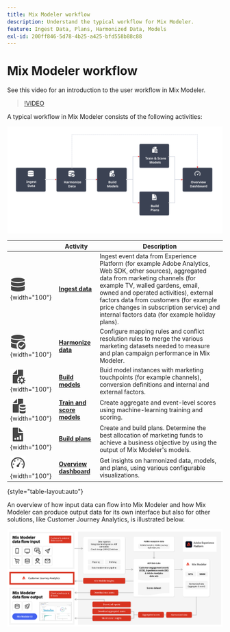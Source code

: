 ```yaml
---
title: Mix Modeler workflow
description: Understand the typical workflow for Mix Modeler.
feature: Ingest Data, Plans, Harmonized Data, Models
exl-id: 200ff846-5d78-4b25-a425-bfd558b88c88
---
```

# Mix Modeler workflow

See this video for an introduction to the user workflow in Mix Modeler.

>[!VIDEO](https://video.tv.adobe.com/v/3424854/?learn=on)


A typical workflow in Mix Modeler consists of the following activities:

![Alt text](/help/assets/ApplicationWorkflow.svg)

|  | Activity | Description |
|---|---|---|
| ![Data](/help/assets/icons/Data.svg){width="100"} | [**Ingest data**](../ingest-data/overview.md) | Ingest event data from Experience Platform (for example Adobe Analytics, Web SDK, other sources), aggregated data from marketing channels (for example TV, walled gardens, email, owned and operated activities), external factors data from customers (for example price changes in subscription service) and internal factors data (for example holiday plans). |
| ![DataCheck](/help/assets/icons/DataCheck.svg){width="100"} | [**Harmonize data**](../harmonize-data/overview.md) | Configure mapping rules and conflict resolution rules to merge the various marketing datasets needed to measure and plan campaign performance in Mix Modeler. |
|  ![FileConfig](/help/assets/icons/FileGear.svg){width="100"} | [**Build models**](../models/overview.md) | Buid model instances with marketing touchpoints (for example channels), conversion definitions and internal and external factors. |
| ![FileData](/help/assets/icons/FileData.svg){width="100"}  | [**Train and score models**](../models/overview.md) | Create aggregate and event-level scores using machine-learning training and scoring.  |
| ![FileChart](/help/assets/icons/FileChart.svg){width="100"} | [**Build plans**](../plans/overview.md) |  Create and build plans. Determine the best allocation of marketing funds to achieve a business objective by using the output of Mix Modeler's models. |
| ![Dashboard](/help/assets/icons/Dashboard.svg){width="100"} | [**Overview dashboard**](../dashboard/overview.md) | Get insights on harmonized data, models, and plans, using various configurable visualizations. |

{style="table-layout:auto"}

An overview of how input data can flow into Mix Modeler and how Mix Modeler can produce output data for its own interface but also for other solutions, like Customer Journey Analytics, is illustrated below.

![Mix Modeler input output data flow](../assets/mm-input-output.png)
<!---
The detailed data-oriented flowchart below illustrates how:

* harmonized data is based on:

  * experience event data (originating from Analytics source connector, collected through Experience Platform SDKs and APIs, ingested through source connectors, or using streaming ingestion),
  * aggregate or summary data from walled gardens (like Facebook, YouTube), traffic sources, or offline advertising data, and 
  * definitions of harmonized fields and dataset rules.

* a model is based on:

  * the conversion and marketing touchpoint definitions resulting from the harmonized data and 
  * non-marketing aggregate or summary data containing internal or external factors.

* mult-touch attribution event scores can potentially be fed back into Experience Platform data lake for use in subsequent model configuration, training and scoring.

![Comprehensive workflow](/help/assets/comprehensive-workflow.svg)

-->
